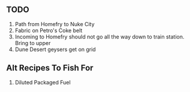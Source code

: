 TODO
----
1. Path from Homefry to Nuke City
2. Fabric on Petro's Coke belt
3. Incoming to Homefry should not go all the way down to train station. Bring to upper
4. Dune Desert geysers get on grid

Alt Recipes To Fish For
-----------------------
1. Diluted Packaged Fuel
